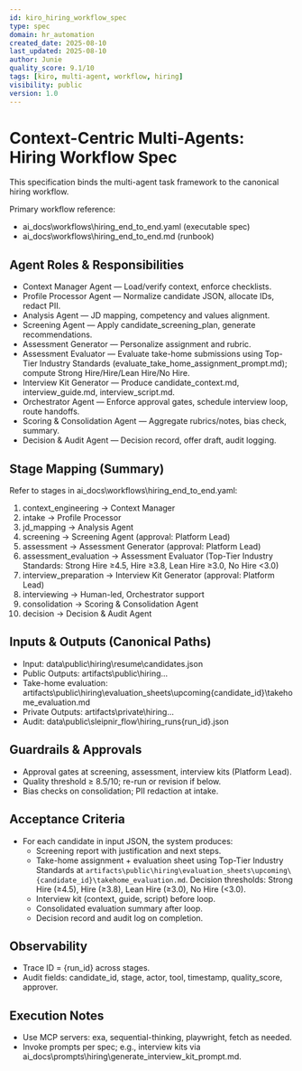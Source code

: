 ```yaml
---
id: kiro_hiring_workflow_spec
type: spec
domain: hr_automation
created_date: 2025-08-10
last_updated: 2025-08-10
author: Junie
quality_score: 9.1/10
tags: [kiro, multi-agent, workflow, hiring]
visibility: public
version: 1.0
---
```


# Context-Centric Multi-Agents: Hiring Workflow Spec

This specification binds the multi-agent task framework to the canonical hiring workflow.

Primary workflow reference:
- ai_docs\workflows\hiring_end_to_end.yaml (executable spec)
- ai_docs\workflows\hiring_end_to_end.md (runbook)

## Agent Roles & Responsibilities
- Context Manager Agent — Load/verify context, enforce checklists.
- Profile Processor Agent — Normalize candidate JSON, allocate IDs, redact PII.
- Analysis Agent — JD mapping, competency and values alignment.
- Screening Agent — Apply candidate_screening_plan, generate recommendations.
- Assessment Generator — Personalize assignment and rubric.
- Assessment Evaluator — Evaluate take-home submissions using Top-Tier Industry Standards (evaluate_take_home_assignment_prompt.md); compute Strong Hire/Hire/Lean Hire/No Hire.
- Interview Kit Generator — Produce candidate_context.md, interview_guide.md, interview_script.md.
- Orchestrator Agent — Enforce approval gates, schedule interview loop, route handoffs.
- Scoring & Consolidation Agent — Aggregate rubrics/notes, bias check, summary.
- Decision & Audit Agent — Decision record, offer draft, audit logging.

## Stage Mapping (Summary)
Refer to stages in ai_docs\workflows\hiring_end_to_end.yaml:
1. context_engineering → Context Manager
2. intake → Profile Processor
3. jd_mapping → Analysis Agent
4. screening → Screening Agent (approval: Platform Lead)
5. assessment → Assessment Generator (approval: Platform Lead)
6. assessment_evaluation → Assessment Evaluator (Top-Tier Industry Standards: Strong Hire ≥4.5, Hire ≥3.8, Lean Hire ≥3.0, No Hire <3.0)
7. interview_preparation → Interview Kit Generator (approval: Platform Lead)
8. interviewing → Human-led, Orchestrator support
9. consolidation → Scoring & Consolidation Agent
10. decision → Decision & Audit Agent

## Inputs & Outputs (Canonical Paths)
- Input: data\public\hiring\resume\candidates.json
- Public Outputs: artifacts\public\hiring\...
- Take-home evaluation: artifacts\public\hiring\evaluation_sheets\upcoming\{candidate_id}\takehome_evaluation.md
- Private Outputs: artifacts\private\hiring\...
- Audit: data\public\sleipnir_flow\hiring_runs\{run_id}.json

## Guardrails & Approvals
- Approval gates at screening, assessment, interview kits (Platform Lead).
- Quality threshold ≥ 8.5/10; re-run or revision if below.
- Bias checks on consolidation; PII redaction at intake.

## Acceptance Criteria
- For each candidate in input JSON, the system produces:
  - Screening report with justification and next steps.
  - Take-home assignment + evaluation sheet using Top-Tier Industry Standards at `artifacts\public\hiring\evaluation_sheets\upcoming\{candidate_id}\takehome_evaluation.md`. Decision thresholds: Strong Hire (≥4.5), Hire (≥3.8), Lean Hire (≥3.0), No Hire (<3.0).
  - Interview kit (context, guide, script) before loop.
  - Consolidated evaluation summary after loop.
  - Decision record and audit log on completion.

## Observability
- Trace ID = {run_id} across stages.
- Audit fields: candidate_id, stage, actor, tool, timestamp, quality_score, approver.

## Execution Notes
- Use MCP servers: exa, sequential-thinking, playwright, fetch as needed.
- Invoke prompts per spec; e.g., interview kits via ai_docs\prompts\hiring\generate_interview_kit_prompt.md.
